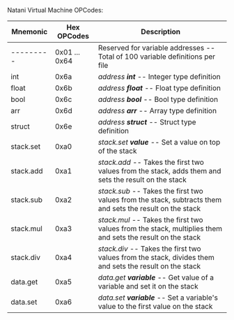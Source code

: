 Natani Virtual Machine OPCodes:

|    Mnemonic   |  Hex OPCodes  |  Description                                                                                                  |
| ------------- | ------------- | ------------------------------------------------------------------------------------------------------------- |
|   ---------   | 0x01 ... 0x64 |  Reserved for variable addresses -- Total of 100 variable definitions per file                                |
|   int         |     0x6a      |  *address **int*** -- Integer type definition                                                                 |
|   float       |     0x6b      |  *address **float*** -- Float type definition                                                                 |
|   bool        |     0x6c      |  *address **bool*** -- Bool type definition                                                                   |
|   arr         |     0x6d      |  *address **arr*** -- Array type definition                                                                   |
|   struct      |     0x6e      |  *address **struct*** -- Struct type definition                                                               |
|   stack.set   |     0xa0      |  *stack.set **value*** -- Set a value on top of the stack                                                     |
|   stack.add   |     0xa1      |  *stack.add* -- Takes the first two values from the stack, adds them and sets the result on the stack         |
|   stack.sub   |     0xa2      |  *stack.sub* -- Takes the first two values from the stack, subtracts them and sets the result on the stack    |
|   stack.mul   |     0xa3      |  *stack.mul* -- Takes the first two values from the stack, multiplies them and sets the result on the stack   |
|   stack.div   |     0xa4      |  *stack.div* -- Takes the first two values from the stack, divides them and sets the result on the stack      |
|   data.get    |     0xa5      |  *data.get **variable*** -- Get value of a variable and set it on the stack                                   |
|   data.set    |     0xa6      |  *data.set **variable*** -- Set a variable's value to the first value on the stack                            |
